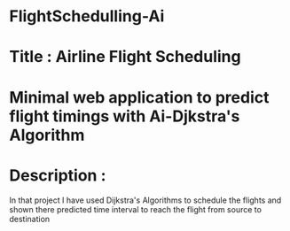 # FlightSchedulling-Ai

# Title : Airline Flight Scheduling

# Minimal web application to predict flight timings with Ai-Djkstra's Algorithm

 # Description :
   In that project I have used Dijkstra's Algorithms to schedule 
   the flights and shown there predicted time interval to reach  the flight 
   from source to destination
                
